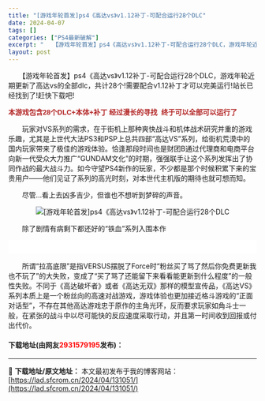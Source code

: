 ```yaml
---
title: "[游戏年轮首发]ps4《高达vs》v1.12补丁-可配合运行28个DLC"
date: 2024-04-07
tags: []
categories: ["PS4最新破解"]
excerpt: "　　【游戏年轮首发】ps4《高达vs》v1.12补丁-可配合运行28个DLC，游戏年轮近期更新了高达vs的全部dlc，共计28个!需要配合v1.12补丁才可以完美运行!站长已经找到了!赶快下载吧! 本游戏包含28个DLC+本体+补丁 经过漫长的寻找&nbsp; 终于可以全部可以运行了&nbsp; 　&hellip;"
layout: post
---
```


 <p>　　【游戏年轮首发】ps4《高达vs》v1.12补丁-可配合运行28个DLC，游戏年轮近期更新了高达vs的全部dlc，共计28个!需要配合v1.12补丁才可以完美运行!站长已经找到了!赶快下载吧!</p> <p><span style="list-style-type: none; box-sizing: border-box; font-size: 14px; word-wrap: break-word; font-family: &quot;PingFang SC&quot;, &quot;Microsoft YaHei&quot;, 微软雅黑, SimSun, 宋体, Arial, STHeiti, 华文黑体, Helvetica, Tahoma, &quot;Arial sans-serif&quot;, FontAwesome !important; word-break: break-all; padding-bottom: 0px; padding-top: 0px; padding-left: 0px; margin: 0px; padding-right: 0px; border-image: none; -webkit-tap-highlight-color: transparent; -webkit-appearance: none"><span style="list-style-type: none; box-sizing: border-box; word-wrap: break-word; font-family: &quot;PingFang SC&quot;, &quot;Microsoft YaHei&quot;, 微软雅黑, SimSun, 宋体, Arial, STHeiti, 华文黑体, Helvetica, Tahoma, &quot;Arial sans-serif&quot;, FontAwesome !important; word-break: break-all; color: rgb(178,34,34); padding-bottom: 0px; padding-top: 0px; padding-left: 0px; margin: 0px; padding-right: 0px; border-image: none; -webkit-tap-highlight-color: transparent; -webkit-appearance: none"><strong>本游戏包含28个DLC+本体+补丁 经过漫长的寻找&nbsp; 终于可以全部可以运行了&nbsp;</strong></span></span></p> <p>　　玩家对VS系列的需求，在于街机上那种爽快战斗和机体战术研究并重的游戏乐趣，尤其是上世代大法PS3和PSP上总共四部&ldquo;高达VS&rdquo;系列，给街机荒漠中的国内玩家带来了极佳的游戏体验。恰逢那段时间也是财团B通过代理商和电商平台向新一代受众大力推广&ldquo;GUNDAM文化&rdquo;的时期，强强联手让这个系列发挥出了协同作战的最大战斗力。如今守望PS4新作的玩家，不少都是那个时候积累下来的宝贵用户&mdash;&mdash;他们见证了系列的高光时刻，对本世代主机版的期待也就可想而知。</p> <p>　　尽管&hellip;看上去凶多吉少，但谁也不想听到梦碎的声音。</p> <p align="center"><img border="0" src="https://lad.sfcrom.cn/wp-content/uploads/2024/04/20240407_6612762d0db41.jpg" alt="[游戏年轮首发]ps4《高达vs》v1.12补丁-可配合运行28个DLC" /></p> <p>　　除了剧情有病剩下都还好的&ldquo;铁血&rdquo;系列入围本作</p> <p style="list-style-type: none; box-sizing: border-box; font-size: 16px; word-wrap: break-word; font-family: &quot;PingFang SC&quot;, &quot;Microsoft YaHei&quot;, 微软雅黑, SimSun, 宋体, Arial, STHeiti, 华文黑体, Helvetica, Tahoma, &quot;Arial sans-serif&quot;, FontAwesome; background: rgb(255,255,255); white-space: normal; word-spacing: 0px; text-transform: none; word-break: break-all; font-weight: 400; padding-bottom: 0px; font-style: normal; padding-top: 0px; padding-left: 0px; orphans: 2; widows: 2; margin: 10px 0px; letter-spacing: 1px; line-height: 28px; padding-right: 0px; text-indent: 0px; border-image: none; -webkit-tap-highlight-color: transparent; -webkit-appearance: none; font-variant-ligatures: normal; font-variant-caps: normal; -webkit-text-stroke-width: 0px; text-decoration-style: initial; text-decoration-color: initial">&nbsp;</p> <p>　　所谓&ldquo;拉高底限&rdquo;是指VERSUS摆脱了Force时&ldquo;粉丝买了骂了然后你免费更新我也不玩了&rdquo;的大失败，变成了&ldquo;买了骂了还能留下来看看能更新到什么程度&rdquo;的一般性失败。不同于《高达破坏者》或者《高达无双》那样的模型宣传品，《高达VS》系列本质上是一个粉丝向的高速对战游戏，游戏体验也更加接近格斗游戏的&ldquo;正面对话型&rdquo;，不存在其他高达游戏忠于原作的主角光环，反而要求玩家如角斗士一般，在紧张的战斗中以尽可能快的反应速度采取行动，并且第一时间收到回报或付出代价。</p> <p><h4>下载地址(由网友<font color="red">2931579195</font>发布)：</h4></p> 

---
📖 **下载地址/原文地址：** 本文最初发布于我的博客网站：[https://lad.sfcrom.cn/2024/04/131051/](https://lad.sfcrom.cn/2024/04/131051/)
